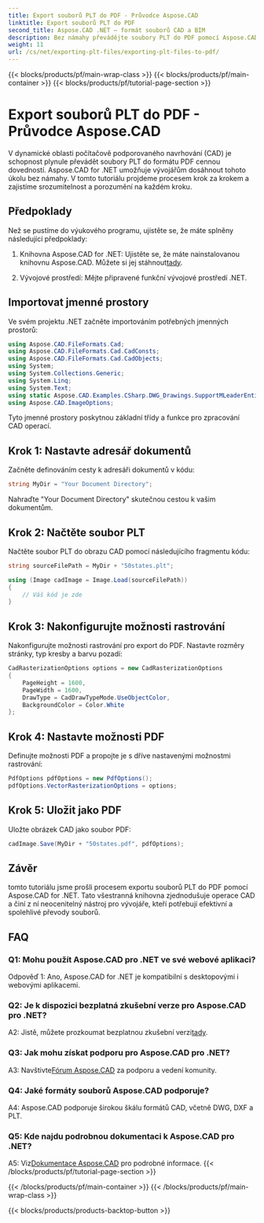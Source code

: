 ```yaml
---
title: Export souborů PLT do PDF - Průvodce Aspose.CAD
linktitle: Export souborů PLT do PDF
second_title: Aspose.CAD .NET – formát souborů CAD a BIM
description: Bez námahy převádějte soubory PLT do PDF pomocí Aspose.CAD pro .NET. Postupujte podle našeho podrobného průvodce pro bezproblémovou integraci a spolehlivé výsledky.
weight: 11
url: /cs/net/exporting-plt-files/exporting-plt-files-to-pdf/
---
```


{{< blocks/products/pf/main-wrap-class >}}
{{< blocks/products/pf/main-container >}}
{{< blocks/products/pf/tutorial-page-section >}}

# Export souborů PLT do PDF - Průvodce Aspose.CAD

V dynamické oblasti počítačově podporovaného navrhování (CAD) je schopnost plynule převádět soubory PLT do formátu PDF cennou dovedností. Aspose.CAD for .NET umožňuje vývojářům dosáhnout tohoto úkolu bez námahy. V tomto tutoriálu projdeme procesem krok za krokem a zajistíme srozumitelnost a porozumění na každém kroku.

## Předpoklady

Než se pustíme do výukového programu, ujistěte se, že máte splněny následující předpoklady:

1.  Knihovna Aspose.CAD for .NET: Ujistěte se, že máte nainstalovanou knihovnu Aspose.CAD. Můžete si jej stáhnout[tady](https://releases.aspose.com/cad/net/).

2. Vývojové prostředí: Mějte připravené funkční vývojové prostředí .NET.

## Importovat jmenné prostory

Ve svém projektu .NET začněte importováním potřebných jmenných prostorů:

```csharp
using Aspose.CAD.FileFormats.Cad;
using Aspose.CAD.FileFormats.Cad.CadConsts;
using Aspose.CAD.FileFormats.Cad.CadObjects;
using System;
using System.Collections.Generic;
using System.Linq;
using System.Text;
using static Aspose.CAD.Examples.CSharp.DWG_Drawings.SupportMLeaderEntityForDWGFormat;
using Aspose.CAD.ImageOptions;
```

Tyto jmenné prostory poskytnou základní třídy a funkce pro zpracování CAD operací.

## Krok 1: Nastavte adresář dokumentů

Začněte definováním cesty k adresáři dokumentů v kódu:

```csharp
string MyDir = "Your Document Directory";
```

Nahraďte "Your Document Directory" skutečnou cestou k vašim dokumentům.

## Krok 2: Načtěte soubor PLT

Načtěte soubor PLT do obrazu CAD pomocí následujícího fragmentu kódu:

```csharp
string sourceFilePath = MyDir + "50states.plt";

using (Image cadImage = Image.Load(sourceFilePath))
{
    // Váš kód je zde
}
```

## Krok 3: Nakonfigurujte možnosti rastrování

Nakonfigurujte možnosti rastrování pro export do PDF. Nastavte rozměry stránky, typ kresby a barvu pozadí:

```csharp
CadRasterizationOptions options = new CadRasterizationOptions
{
    PageHeight = 1600,
    PageWidth = 1600,
    DrawType = CadDrawTypeMode.UseObjectColor,
    BackgroundColor = Color.White
};
```

## Krok 4: Nastavte možnosti PDF

Definujte možnosti PDF a propojte je s dříve nastavenými možnostmi rastrování:

```csharp
PdfOptions pdfOptions = new PdfOptions();
pdfOptions.VectorRasterizationOptions = options;
```

## Krok 5: Uložit jako PDF

Uložte obrázek CAD jako soubor PDF:

```csharp
cadImage.Save(MyDir + "50states.pdf", pdfOptions);
```

## Závěr

tomto tutoriálu jsme prošli procesem exportu souborů PLT do PDF pomocí Aspose.CAD for .NET. Tato všestranná knihovna zjednodušuje operace CAD a činí z ní neocenitelný nástroj pro vývojáře, kteří potřebují efektivní a spolehlivé převody souborů.

## FAQ

### Q1: Mohu použít Aspose.CAD pro .NET ve své webové aplikaci?

Odpověď 1: Ano, Aspose.CAD for .NET je kompatibilní s desktopovými i webovými aplikacemi.

### Q2: Je k dispozici bezplatná zkušební verze pro Aspose.CAD pro .NET?

 A2: Jistě, můžete prozkoumat bezplatnou zkušební verzi[tady](https://releases.aspose.com/).

### Q3: Jak mohu získat podporu pro Aspose.CAD pro .NET?

 A3: Navštivte[Fórum Aspose.CAD](https://forum.aspose.com/c/cad/19) za podporu a vedení komunity.

### Q4: Jaké formáty souborů Aspose.CAD podporuje?

A4: Aspose.CAD podporuje širokou škálu formátů CAD, včetně DWG, DXF a PLT.

### Q5: Kde najdu podrobnou dokumentaci k Aspose.CAD pro .NET?

 A5: Viz[Dokumentace Aspose.CAD](https://reference.aspose.com/cad/net/) pro podrobné informace.
{{< /blocks/products/pf/tutorial-page-section >}}

{{< /blocks/products/pf/main-container >}}
{{< /blocks/products/pf/main-wrap-class >}}

{{< blocks/products/products-backtop-button >}}
